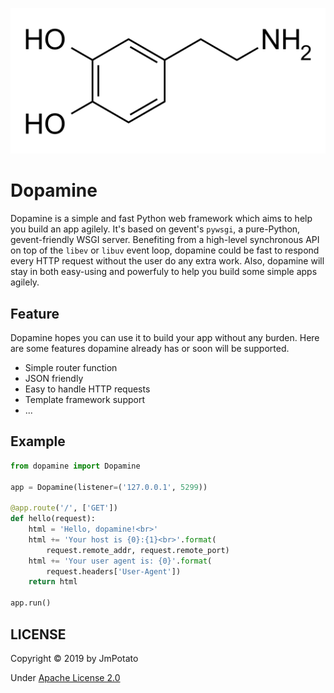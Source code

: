 ![Dopamine](./docs/imgs/1920px-dopamine.png)

# Dopamine

Dopamine is a simple and fast Python web framework which aims to help you build an app agilely. It's based on gevent's `pywsgi`, a pure-Python, gevent-friendly WSGI server. Benefiting from a high-level synchronous API on top of the `libev` or `libuv` event loop, dopamine could be fast to respond every HTTP request without the user do any extra work. Also, dopamine will stay in both easy-using and powerfuly to help you build some simple apps agilely.

## Feature

Dopamine hopes you can use it to build your app without any burden. Here are some features dopamine already has or soon will be supported.

* Simple router function
* JSON friendly
* Easy to handle HTTP requests
* Template framework support
* ...

## Example

```python
from dopamine import Dopamine

app = Dopamine(listener=('127.0.0.1', 5299))

@app.route('/', ['GET'])
def hello(request):
    html = 'Hello, dopamine!<br>'
    html += 'Your host is {0}:{1}<br>'.format(
        request.remote_addr, request.remote_port)
    html += 'Your user agent is: {0}'.format(
        request.headers['User-Agent'])
    return html

app.run()
```

## LICENSE
Copyright © 2019 by JmPotato

Under [Apache License 2.0](http://www.apache.org/licenses/)
